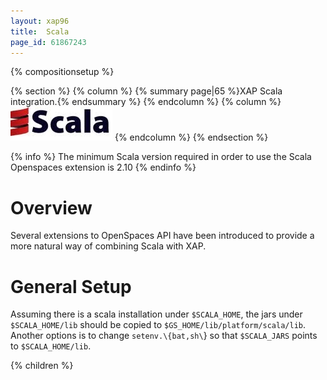 ```yaml
---
layout: xap96
title:  Scala
page_id: 61867243
---
```


{% compositionsetup %}

{% section %}
{% column %}
{% summary page|65 %}XAP Scala integration.{% endsummary %}
{% endcolumn %}
{% column %}
![scala-logo.jpg](/attachment_files/scala-logo.jpg)
{% endcolumn %}
{% endsection %}

{% info %}
The minimum Scala version required in order to use the Scala Openspaces extension is 2.10
{% endinfo %}

# Overview

Several extensions to OpenSpaces API have been introduced to provide a more natural way of combining Scala with XAP.

# General Setup

Assuming there is a scala installation under `$SCALA_HOME`, the jars under `$SCALA_HOME/lib` should be copied to `$GS_HOME/lib/platform/scala/lib`.
Another options is to change `setenv.\{bat,sh\`} so that `$SCALA_JARS` points to `$SCALA_HOME/lib`.

{% children %}
